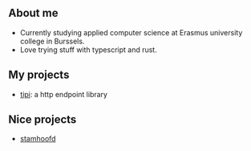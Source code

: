 ## About me

- Currently studying applied computer science at Erasmus university college
in Burssels.
- Love trying stuff with typescript and rust.

## My projects

- [tipi](https://github.com/WardToulet/tipi): a http endpoint library

## Nice projects

- [stamhoofd](https://github.com/stamhoofd/stamhoofd)


<!--
**WardToulet/WardToulet** is a ✨ _special_ ✨ repository because its `README.md` (this file) appears on your GitHub profile.

Here are some ideas to get you started:

- 🔭 I’m currently working on ...
- 🌱 I’m currently learning ...
- 👯 I’m looking to collaborate on ...
- 🤔 I’m looking for help with ...
- 💬 Ask me about ...
- 📫 How to reach me: ...
- 😄 Pronouns: ...
- ⚡ Fun fact: ...
-->
